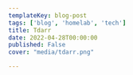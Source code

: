 ```yaml
---
templateKey: blog-post
tags: ['blog', 'homelab', 'tech']
title: Tdarr
date: 2022-04-28T00:00:00
published: False
cover: "media/tdarr.png"

---
```

